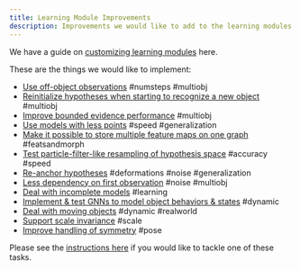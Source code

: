 ```yaml
---
title: Learning Module Improvements
description: Improvements we would like to add to the learning modules.
---
```

We have a guide on [customizing learning modules](learning-module-improvements/contributing-learning-modules) here.

These are the things we would like to implement:

- [Use off-object observations](learning-module-improvements/use-off-object-observations.md) #numsteps #multiobj
- [Reinitialize hypotheses when starting to recognize a new object](learning-module-improvements/reinitialize-hypotheses-when-starting-to-recognize-a-new-object.md) #multiobj
- [Improve bounded evidence performance](learning-module-improvements/improve-bounded-evidence-performance.md) #multiobj
- [Use models with less points](learning-module-improvements/use-models-with-fewer-points.md) #speed #generalization
- [Make it possible to store multiple feature maps on one graph](learning-module-improvements/make-it-possible-to-store-multiple-feature-maps-on-one-graph.md) #featsandmorph
- [Test particle-filter-like resampling of hypothesis space](learning-module-improvements/test-particle-filter-like-resampling-of-hypothesis-space.md) #accuracy #speed
- [Re-anchor hypotheses](learning-module-improvements/re-anchor-hypotheses.md) #deformations #noise #generalization
- [Less dependency on first observation](learning-module-improvements/less-dependency-on-first-observation.md) #noise #multiobj
- [Deal with incomplete models](learning-module-improvements/deal-with-incomplete-models.md) #learning
- [Implement & test GNNs to model object behaviors & states](learning-module-improvements/implement-test-gnns-to-model-object-behaviors-states.md) #dynamic
- [Deal with moving objects](learning-module-improvements/deal-with-moving-objects.md) #dynamic #realworld
- [Support scale invariance](learning-module-improvements/support-scale-invariance.md) #scale
- [Improve handling of symmetry](learning-module-improvements/improve-handling-of-symmetry.md) #pose

Please see the [instructions here](project-roadmap.md#how-you-can-contribute) if you would like to tackle one of these tasks.